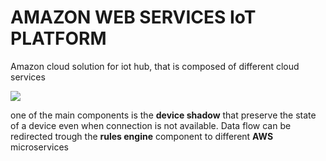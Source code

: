 # AMAZON WEB SERVICES IoT PLATFORM

Amazon cloud solution for iot hub, that is composed of different cloud services

![](Pasted%20image%2020240613162351.png)

one of the main components is the **device shadow** that preserve the state of a device even when connection is not available.
Data flow can be redirected trough the **rules engine** component to different **AWS** microservices 